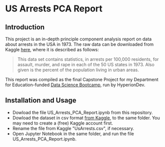 # US Arrests PCA Report

## Introduction

This project is an in-depth principle component analysis report on data about arrests in the USA in 1973. The raw data can be downloaded from Kaggle [here](https://www.kaggle.com/datasets/kurohana/usarrets), where it is described as follows:

> This data set contains statistics, in arrests per 100,000 residents, for assault, murder, and rape in each of the 50 US states in 1973. Also given is the percent of the population living in urban areas.

This report was compiled as the final Capstone Project for my Department for Education-funded [Data Science Bootcamp](https://blog.hyperiondev.com/wp-content/uploads/2022/10/Data-Science-Syllabus-DfE.pdf), run by HyperionDev.

## Installation and Usage

- Dowload the file US_Arrests_PCA_Report.ipynb from this repository.
- Dowload the dataset in csv format [from Kaggle](https://www.kaggle.com/datasets/kurohana/usarrets), to the same folder. You may need to create a (free) Kaggle account first.
- Rename the file from Kaggle "UsArrests.csv", if necessary.
- Open Jupyter Notebook in the same folder, and run the file US_Arrests_PCA_Report.ipynb.
